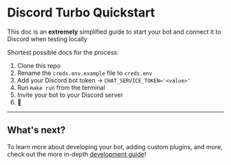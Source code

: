 # Discord Turbo Quickstart

This doc is an **extremely** simplified guide to start your bot and connect it to Discord when testing locally

Shortest possible docs for the process:

1. Clone this repo
2. Rename the `creds.env.example` file to `creds.env`
3. Add your Discord bot token -> `CHAT_SERVICE_TOKEN='<value>'`
4. Run `make run` from the terminal
5. Invite your bot to your Discord server
6. 🚀

---

## What's next?

To learn more about developing your bot, adding custom plugins, and more, check out the more in-depth [development guide](https://errbot.birki.io/development/)!
